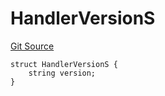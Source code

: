 # HandlerVersionS
[Git Source](https://github.com/thrackle-io/aquifi-rules-v1/blob/5b4c46cba4728d833e07b42f737a689087f379aa/src/client/token/handler/diamond/RuleStorage.sol)


```solidity
struct HandlerVersionS {
    string version;
}
```

